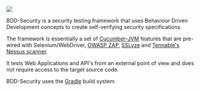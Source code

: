 ![](http://www.continuumsecurity.net/images/bdd-security-logo-small.png)

BDD-Security is a security testing framework that uses Behaviour Driven Development concepts to create self-verifying security specifications.

The framework is essentially a set of [Cucumber-JVM](http://cucumber.io) features that are pre-wired with Selenium/WebDriver, [OWASP ZAP](https://www.owasp.org/index.php/OWASP_Zed_Attack_Proxy_Project), [SSLyze](https://github.com/nabla-c0d3/sslyze) and [Tennable's Nessus scanner](http://www.tenable.com/products/nessus-vulnerability-scanner).

It tests Web Applications and API's from an external point of view and does not require access to the target source code.

BDD-Security uses the [Gradle](http://www.gradle.org) build system.